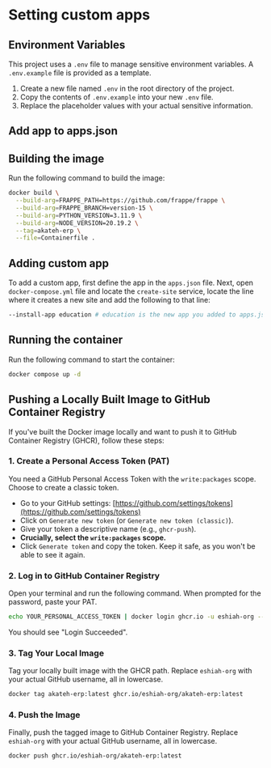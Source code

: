 # Setting custom apps

## Environment Variables
This project uses a `.env` file to manage sensitive environment variables. A `.env.example` file is provided as a template.

1.  Create a new file named `.env` in the root directory of the project.
2.  Copy the contents of `.env.example` into your new `.env` file.
3.  Replace the placeholder values with your actual sensitive information.

## Add app to apps.json

## Building the image
Run the following command to build the image:
```bash
docker build \
  --build-arg=FRAPPE_PATH=https://github.com/frappe/frappe \
  --build-arg=FRAPPE_BRANCH=version-15 \
  --build-arg=PYTHON_VERSION=3.11.9 \
  --build-arg=NODE_VERSION=20.19.2 \
  --tag=akateh-erp \
  --file=Containerfile .
```


## Adding custom app
To add a custom app, first define the app in the `apps.json` file. Next, open `docker-compose.yml` file and locate the `create-site` service, locate the line where it creates a new site and add the following to that line:
```bash
--install-app education # education is the new app you added to apps.json
```

## Running the container
Run the following command to start the container:
```bash
docker compose up -d
```

## Pushing a Locally Built Image to GitHub Container Registry

If you've built the Docker image locally and want to push it to GitHub Container Registry (GHCR), follow these steps:

### 1. Create a Personal Access Token (PAT)

You need a GitHub Personal Access Token with the `write:packages` scope. Choose to create a classic token.

*   Go to your GitHub settings: [https://github.com/settings/tokens](https://github.com/settings/tokens)
*   Click on `Generate new token` (or `Generate new token (classic)`).
*   Give your token a descriptive name (e.g., `ghcr-push`).
*   **Crucially, select the `write:packages` scope.**
*   Click `Generate token` and copy the token. Keep it safe, as you won't be able to see it again.

### 2. Log in to GitHub Container Registry

Open your terminal and run the following command. When prompted for the password, paste your PAT.

```bash
echo YOUR_PERSONAL_ACCESS_TOKEN | docker login ghcr.io -u eshiah-org --password-stdin
```

You should see "Login Succeeded".

### 3. Tag Your Local Image

Tag your locally built image with the GHCR path. Replace `eshiah-org` with your actual GitHub username, all in lowercase.

```bash
docker tag akateh-erp:latest ghcr.io/eshiah-org/akateh-erp:latest
```

### 4. Push the Image

Finally, push the tagged image to GitHub Container Registry. Replace `eshiah-org` with your actual GitHub username, all in lowercase.

```bash
docker push ghcr.io/eshiah-org/akateh-erp:latest
```

